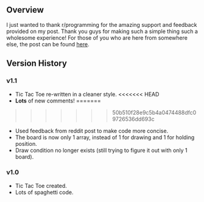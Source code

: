 ## Overview
I just wanted to thank r/programming for the amazing support and feedback provided on my post. Thank you guys for making such a simple thing such a wholesome experience!
For those of you who are here from somewhere else, the post can be found [here](https://www.reddit.com/r/programming/comments/7uxnqz/just_finished_my_first_project_and_i_am_so_happy/).

## Version History
### v1.1
- Tic Tac Toe re-written in a cleaner style.
<<<<<<< HEAD
- **Lots** of new comments!
=======
>>>>>>> 50b510f28e9c5b4a0474488dfc09726536dd693c
- Used feedback from reddit post to make code more concise.
- The board is now only 1 array, instead of 1 for drawing and 1 for holding position.
- Draw condition no longer exists (still trying to figure it out with only 1 board).

### v1.0
- Tic Tac Toe created.
- Lots of spaghetti code.